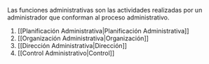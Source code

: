 Las funciones administrativas son las actividades realizadas por un administrador que conforman al proceso administrativo.

1. [[Planificación Administrativa|Planificación Administrativa]]
2. [[Organización Administrativa|Organización]]
3. [[Dirección Administrativa|Dirección]]
4. [[Control Administrativo|Control]]